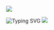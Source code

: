 <a href="https://git.io/streak-stats"><img src="https://streak-stats.demolab.com?user=kevinbroome"/></a>

<img src="https://readme-typing-svg.herokuapp.com?font=Fira+Code&duration=2000&color=00FFFF&center=true&multiline=true&repeat=false&width=100%&height=100&lines=Eat;Sleep;Code" alt="Typing SVG" />

<picture>
  <source
    srcset="https://github-readme-stats.vercel.app/api?username=kevinbroome&show_icons=true&theme=dark"
    media="(prefers-color-scheme: dark)"
  />
  <source
    srcset="https://github-readme-stats.vercel.app/api?username=kevinbroome&show_icons=true"
    media="(prefers-color-scheme: light), (prefers-color-scheme: no-preference)"
  />
  <img src="https://github-readme-stats.vercel.app/api?username=kevinbroome&show_icons=true" />
</picture>
